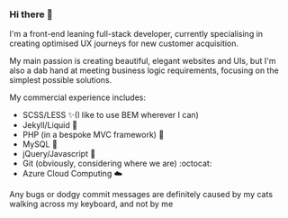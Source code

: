 ### Hi there 👋

I'm a front-end leaning full-stack developer, currently specialising in creating optimised UX journeys for new customer acquisition.

My main passion is creating beautiful, elegant websites and UIs, but I'm also a dab hand at meeting business logic requirements, focusing on the simplest possible solutions.

My commercial experience includes:
- SCSS/LESS ✨(I like to use BEM wherever I can)
- Jekyll/Liquid 💎
- PHP (in a bespoke MVC framework) 🐘
- MySQL 🐬
- jQuery/Javascript 📝
- Git (obviously, considering where we are) :octocat:
- Azure Cloud Computing ☁️

Any bugs or dodgy commit messages are definitely caused by my cats walking across my keyboard, and not by me
